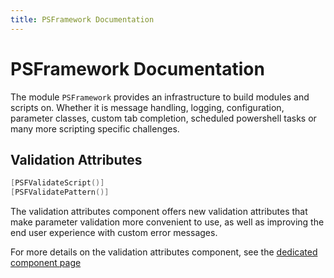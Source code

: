 ```yaml
---
title: PSFramework Documentation
---
```

# PSFramework Documentation

The module `PSFramework` provides an infrastructure to build modules and scripts on. Whether it is message handling, logging, configuration, parameter classes, custom tab completion, scheduled powershell tasks or many more scripting specific challenges.

## Validation Attributes
```powershell
[PSFValidateScript()]
[PSFValidatePattern()]
```

The validation attributes component offers new validation attributes that make parameter validation more convenient to use, as well as improving the end user experience with custom error messages.

For more details on the validation attributes component, see the [dedicated component page](psframework/validation-attributes.html)